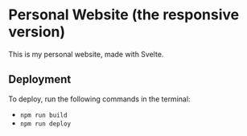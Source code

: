 # Personal Website (the responsive version)
This is my personal website, made with Svelte.


## Deployment

To deploy, run the following commands in the terminal:
- ```npm run build```
- ```npm run deploy```
